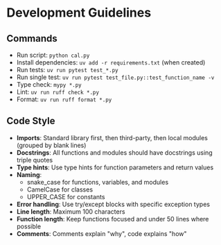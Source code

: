 # Development Guidelines

## Commands
- Run script: `python cal.py`
- Install dependencies: `uv add -r requirements.txt` (when created)
- Run tests: `uv run pytest test_*.py`
- Run single test: `uv run pytest test_file.py::test_function_name -v`
- Type check: `mypy *.py`
- Lint: `uv run ruff check *.py`
- Format: `uv run ruff format *.py`

## Code Style
- **Imports**: Standard library first, then third-party, then local modules (grouped by blank lines)
- **Docstrings**: All functions and modules should have docstrings using triple quotes
- **Type hints**: Use type hints for function parameters and return values
- **Naming**: 
  - snake_case for functions, variables, and modules
  - CamelCase for classes
  - UPPER_CASE for constants
- **Error handling**: Use try/except blocks with specific exception types
- **Line length**: Maximum 100 characters
- **Function length**: Keep functions focused and under 50 lines where possible
- **Comments**: Comments explain "why", code explains "how"